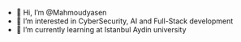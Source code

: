 - 👋 Hi, I’m @Mahmoudyasen
- 👀 I’m interested in CyberSecurity, AI and Full-Stack development
- 🌱 I’m currently learning at Istanbul Aydin university

<!---
Mahmoudyasen/Mahmoudyasen is a ✨ special ✨ repository because its `README.md` (this file) appears on your GitHub profile.
You can click the Preview link to take a look at your changes.
--->
